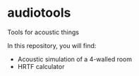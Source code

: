 # audiotools
Tools for acoustic things

In this repository, you will find:
- Acoustic simulation of a 4-walled room 
- HRTF calculator
